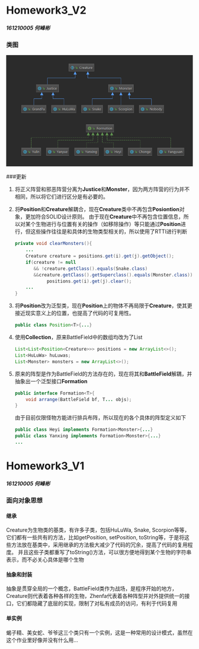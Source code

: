 # Homework3_V2

##### 161210005 何峰彬

### 类图

![](figs/diagrams.png)

###更新

1.  将正义阵营和邪恶阵营分离为**Justice**和**Monster**，因为两方阵营的行为并不相同，所以将它们进行区分是有必要的。

2.  将**Position**和**Creature**解耦合，现在**Creature**类中不再包含**Posiontion**对象，更加符合SOLID设计原则。
    由于现在**Creature**中不再包含位置信息，所以对某个生物进行与位置有关的操作（如移除操作）等只能通过**Position**进行，但这些操作往往是和具体的生物类型相关的，所以使用了RTTI进行判断
    ```java
    private void clearMonsters(){
        ...
        Creature creature = positions.get(i).get(j).getObject();
        if(creature != null
           && !creature.getClass().equals(Snake.class)
           &&creature.getClass().getSuperclass().equals(Monster.class))
                positions.get(i).get(j).clear();  
        ...
    }
    ```

3.  将**Position**改为泛型类，现在**Position**上的物体不再局限于**Creature**，使其更接近现实意义上的位置，也提高了代码的可复用性。
    ```java
    public class Position<T>{...}
    ```

4.  使用**Collection**，原来BattleField中的数组均改为了List
    ```java
    List<List<Position<Creature>>> positions = new ArrayList<>();
    List<HuLuWa> huLuwas;
    List<Monster> monsters = new ArrayList<>();
    ```
    
5.  原来的阵型是作为BattleField的方法存在的，现在将其和**BattleField**解耦，并抽象出一个泛型接口**Formation**
    ```java
    public interface Formation<T>{
        void arrange(BattleField bf, T... objs);
    }
    ```
    由于目前仅限怪物方能进行排兵布阵，所以现在的各个具体的阵型定义如下
    ```java
    public class Heyi implements Formation<Monster>{...}
    public class Yanxing implements Formation<Monster>{...}
    ...
    ```
    

# Homework3_V1

##### 161210005 何峰彬

### 面向对象思想

#### 继承
Creature为生物类的基类，有许多子类，包括HuLuWa, Snake, Scorpion等等，它们都有一些共有的方法，比如getPosition, setPosition, toString等，于是将这些方法放在基类中，采用继承的方法极大减少了代码的冗余，提高了代码的复用程度。
并且这些子类都重写了toString()方法，可以很方便地得到某个生物的字符串表示，而不必关心具体是哪个生物

#### 抽象和封装
抽象是贯穿全局的一个概念，BattleField类作为战场，是程序开始的地方，Creature则代表着各种各样的生物，Zhenfa代表着各种阵型并对外提供统一的接口，它们都隐藏了底层的实现，限制了对私有成员的访问，有利于代码复用

#### 单实例
蝎子精、美女蛇、爷爷这三个类只有一个实例，这是一种常用的设计模式，虽然在这个作业里好像并没有什么用...

